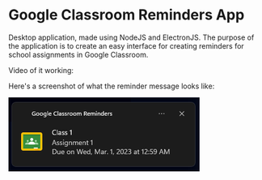 # Google Classroom Reminders App

Desktop application, made using NodeJS and ElectronJS. The purpose of the application is to create an easy interface for creating reminders for school assignments in Google Classroom.

Video of it working:

Here's a screenshot of what the reminder message looks like:

![Screenshot of the reminder message](reminder-image.png)
